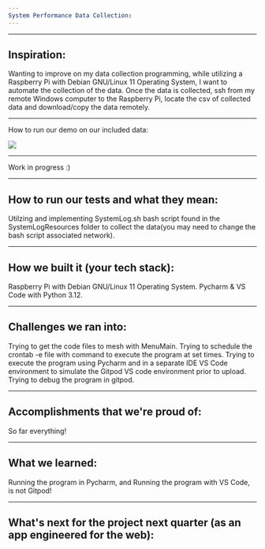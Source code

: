 ```yaml
---
System Performance Data Collection:
---
```


---
Inspiration:
---
Wanting to improve on my data collection programming, while utilizing a Raspberry Pi with Debian GNU/Linux 11 Operating System, I want to automate the collection of the data. Once the data is collected, ssh from my remote Windows computer to the Raspberry Pi, locate the csv of collected data and download/copy the data remotely.

---
How to run our demo on our included data:

[![](https://mermaid.ink/img/pako:eNpt0s1ymzAQB_BX2dGpnYnzAD50xga7X8FOB5weIIetWWAn-nCFsEuN373CapvQhhMj_fRfsexZ7E1JYi4qaU77Bq2DLC40-GeRp33rSN2Z-rZtHmE2ezdE6QPE6HCA5ZuEdJf4w7eH_m04sRwNROcEWcO4fQnr0fXsVtMAcf7AdIKFlOAaumY9vkTZyQywCmin-XtHsE1hg4raqWss-bh1kMv-dbU2nR3gfb5m6cjCt34sSIC6hIwVTS0ffeCHEBjd7yAjdSCLrrNTmPKPAT7mkU-qjeWfBF95tmZInSVdu-Y3hoDpSHqATyE2wC8dSnb9JHTFdeMG-PxcftdiPS284bGDd4EkpIztJ-oFSgJKudZc8R61g5iOjI6N_qeR4_U2gcfcPr1SdyXDR2yD2pA7GfsEmcXKZ_9_hT_-Pvf0L4uRZQ-Lo2_pMxc3QpFVyKUfwfO4WAg_F4oKMfevJVXYSVeIQl88xc6ZtNd7MXe2oxvRHUr_E2LG2qIS8wpl61epZGdsEsb6Ot2XX9qv7mY?type=png)](https://mermaid.live/edit#pako:eNpt0s1ymzAQB_BX2dGpnYnzAD50xga7X8FOB5weIIetWWAn-nCFsEuN373CapvQhhMj_fRfsexZ7E1JYi4qaU77Bq2DLC40-GeRp33rSN2Z-rZtHmE2ezdE6QPE6HCA5ZuEdJf4w7eH_m04sRwNROcEWcO4fQnr0fXsVtMAcf7AdIKFlOAaumY9vkTZyQywCmin-XtHsE1hg4raqWss-bh1kMv-dbU2nR3gfb5m6cjCt34sSIC6hIwVTS0ffeCHEBjd7yAjdSCLrrNTmPKPAT7mkU-qjeWfBF95tmZInSVdu-Y3hoDpSHqATyE2wC8dSnb9JHTFdeMG-PxcftdiPS284bGDd4EkpIztJ-oFSgJKudZc8R61g5iOjI6N_qeR4_U2gcfcPr1SdyXDR2yD2pA7GfsEmcXKZ_9_hT_-Pvf0L4uRZQ-Lo2_pMxc3QpFVyKUfwfO4WAg_F4oKMfevJVXYSVeIQl88xc6ZtNd7MXe2oxvRHUr_E2LG2qIS8wpl61epZGdsEsb6Ot2XX9qv7mY)

---
Work in progress :)

---
How to run our tests and what they mean:
---
Utilzing and implementing SystemLog.sh bash script found in the SystemLogResources folder to collect the data(you may need to change the bash script associated network). 


---
How we built it (your tech stack):
---
Raspberry Pi with Debian GNU/Linux 11 Operating System.
Pycharm & VS Code with Python 3.12.


---
Challenges we ran into:
---
Trying to get the code files to mesh with MenuMain.
Trying to schedule the crontab -e file with command to execute the program at set times.
Trying to execute the program using Pycharm and in a separate IDE VS Code environment to simulate the Gitpod VS code environment prior to upload. 
Trying to debug the program in gitpod.  
 
---
Accomplishments that we're proud of:
---
So far everything!

---
What we learned:
---
Running the program in Pycharm, and Running the program with VS Code, is not Gitpod! 

---
What's next for the project next quarter (as an app engineered for the web):
---
